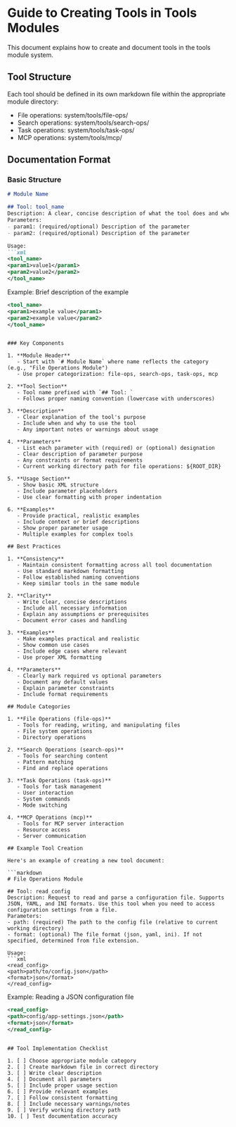 # Guide to Creating Tools in Tools Modules

This document explains how to create and document tools in the tools module system.

## Tool Structure

Each tool should be defined in its own markdown file within the appropriate module directory:
- File operations: system/tools/file-ops/
- Search operations: system/tools/search-ops/
- Task operations: system/tools/task-ops/
- MCP operations: system/tools/mcp/

## Documentation Format

### Basic Structure
```markdown
# Module Name

## Tool: tool_name
Description: A clear, concise description of what the tool does and when to use it.
Parameters:
- param1: (required/optional) Description of the parameter
- param2: (required/optional) Description of the parameter

Usage:
```xml
<tool_name>
<param1>value1</param1>
<param2>value2</param2>
</tool_name>
```

Example: Brief description of the example
```xml
<tool_name>
<param1>example value</param1>
<param2>example value</param2>
</tool_name>
```
```

### Key Components

1. **Module Header**
   - Start with `# Module Name` where name reflects the category (e.g., "File Operations Module")
   - Use proper categorization: file-ops, search-ops, task-ops, mcp

2. **Tool Section**
   - Tool name prefixed with `## Tool: `
   - Follows proper naming convention (lowercase with underscores)

3. **Description**
   - Clear explanation of the tool's purpose
   - Include when and why to use the tool
   - Any important notes or warnings about usage

4. **Parameters**
   - List each parameter with (required) or (optional) designation
   - Clear description of parameter purpose
   - Any constraints or format requirements
   - Current working directory path for file operations: ${ROOT_DIR}

5. **Usage Section**
   - Show basic XML structure
   - Include parameter placeholders
   - Use clear formatting with proper indentation

6. **Examples**
   - Provide practical, realistic examples
   - Include context or brief descriptions
   - Show proper parameter usage
   - Multiple examples for complex tools

## Best Practices

1. **Consistency**
   - Maintain consistent formatting across all tool documentation
   - Use standard markdown formatting
   - Follow established naming conventions
   - Keep similar tools in the same module

2. **Clarity**
   - Write clear, concise descriptions
   - Include all necessary information
   - Explain any assumptions or prerequisites
   - Document error cases and handling

3. **Examples**
   - Make examples practical and realistic
   - Show common use cases
   - Include edge cases where relevant
   - Use proper XML formatting

4. **Parameters**
   - Clearly mark required vs optional parameters
   - Document any default values
   - Explain parameter constraints
   - Include format requirements

## Module Categories

1. **File Operations (file-ops)**
   - Tools for reading, writing, and manipulating files
   - File system operations
   - Directory operations

2. **Search Operations (search-ops)**
   - Tools for searching content
   - Pattern matching
   - Find and replace operations

3. **Task Operations (task-ops)**
   - Tools for task management
   - User interaction
   - System commands
   - Mode switching

4. **MCP Operations (mcp)**
   - Tools for MCP server interaction
   - Resource access
   - Server communication

## Example Tool Creation

Here's an example of creating a new tool document:

```markdown
# File Operations Module

## Tool: read_config
Description: Request to read and parse a configuration file. Supports JSON, YAML, and INI formats. Use this tool when you need to access configuration settings from a file.
Parameters:
- path: (required) The path to the config file (relative to current working directory)
- format: (optional) The file format (json, yaml, ini). If not specified, determined from file extension.

Usage:
```xml
<read_config>
<path>path/to/config.json</path>
<format>json</format>
</read_config>
```

Example: Reading a JSON configuration file
```xml
<read_config>
<path>config/app-settings.json</path>
<format>json</format>
</read_config>
```
```

## Tool Implementation Checklist

1. [ ] Choose appropriate module category
2. [ ] Create markdown file in correct directory
3. [ ] Write clear description
4. [ ] Document all parameters
5. [ ] Include proper usage section
6. [ ] Provide relevant examples
7. [ ] Follow consistent formatting
8. [ ] Include necessary warnings/notes
9. [ ] Verify working directory path
10. [ ] Test documentation accuracy